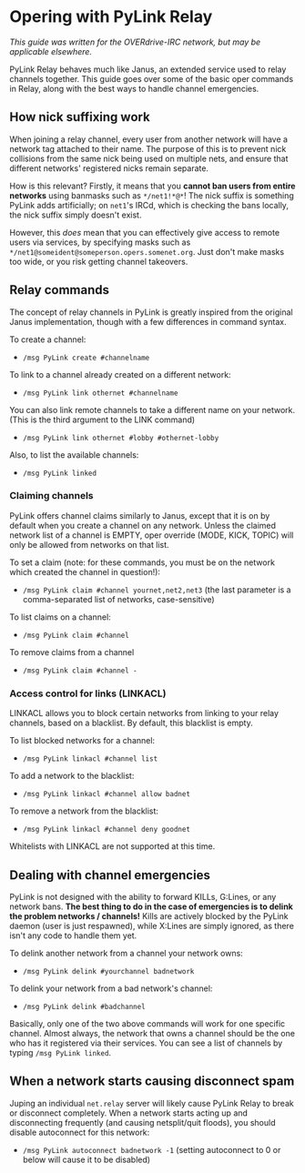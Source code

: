 # Opering with PyLink Relay

*This guide was written for the OVERdrive-IRC network, but may be applicable elsewhere.*

PyLink Relay behaves much like Janus, an extended service used to relay channels together. This guide goes over some of the basic oper commands in Relay, along with the best ways to handle channel emergencies.

## How nick suffixing work

When joining a relay channel, every user from another network will have a network tag attached to their name. The purpose of this is to prevent nick collisions from the same nick being used on multiple nets, and ensure that different networks' registered nicks remain separate.

How is this relevant? Firstly, it means that you **cannot ban users from entire networks** using banmasks such as `*/net1!*@*`! The nick suffix is something PyLink adds artificially; on `net1`'s IRCd, which is checking the bans locally, the nick suffix simply doesn't exist.

However, this *does* mean that you can effectively give access to remote users via services, by specifying masks such as `*/net1@someident@someperson.opers.somenet.org`. Just don't make masks too wide, or you risk getting channel takeovers.

## Relay commands
The concept of relay channels in PyLink is greatly inspired from the original Janus implementation, though with a few differences in command syntax.

To create a channel:
- `/msg PyLink create #channelname`

To link to a channel already created on a different network:
- `/msg PyLink link othernet #channelname`

You can also link remote channels to take a different name on your network. (This is the third argument to the LINK command)
- `/msg PyLink link othernet #lobby #othernet-lobby`

Also, to list the available channels:
- `/msg PyLink linked`

### Claiming channels

PyLink offers channel claims similarly to Janus, except that it is on by default when you create a channel on any network. Unless the claimed network list of a channel is EMPTY, oper override (MODE, KICK, TOPIC) will only be allowed from networks on that list.

To set a claim (note: for these commands, you must be on the network which created the channel in question!):
- `/msg PyLink claim #channel yournet,net2,net3` (the last parameter is a comma-separated list of networks, case-sensitive)

To list claims on a channel:
- `/msg PyLink claim #channel`

To remove claims from a channel
- `/msg PyLink claim #channel -`

### Access control for links (LINKACL)
LINKACL allows you to block certain networks from linking to your relay channels, based on a blacklist. By default, this blacklist is empty.

To list blocked networks for a channel:
- `/msg PyLink linkacl #channel list`

To add a network to the blacklist:
- `/msg PyLink linkacl #channel allow badnet`

To remove a network from the blacklist:
- `/msg PyLink linkacl #channel deny goodnet`

Whitelists with LINKACL are not supported at this time.

## Dealing with channel emergencies

PyLink is not designed with the ability to forward KILLs, G:Lines, or any network bans. **The best thing to do in the case of emergencies is to delink the problem networks / channels!** Kills are actively blocked by the PyLink daemon (user is just respawned), while X:Lines are simply ignored, as there isn't any code to handle them yet.

To delink another network from a channel your network owns:

- `/msg PyLink delink #yourchannel badnetwork`

To delink your network from a bad network's channel:

- `/msg PyLink delink #badchannel`

Basically, only one of the two above commands will work for one specific channel. Almost always, the network that owns a channel should be the one who has it registered via their services. You can see a list of channels by typing `/msg PyLink linked`.

## When a network starts causing disconnect spam

Juping an individual `net.relay` server will likely cause PyLink Relay to break or disconnect completely. When a network starts acting up and disconnecting frequently (and causing netsplit/quit floods), you should disable autoconnect for this network:

- `/msg PyLink autoconnect badnetwork -1` (setting autoconnect to 0 or below will cause it to be disabled)

